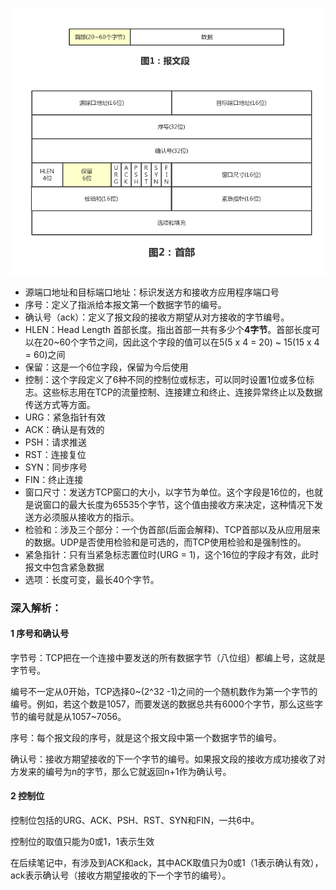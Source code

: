 ![](/assets/0002.png)

* 源端口地址和目标端口地址：标识发送方和接收方应用程序端口号
* 序号：定义了指派给本报文第一个数据字节的编号。
* 确认号（ack）：定义了报文段的接收方期望从对方接收的字节编号。
* HLEN：Head Length 首部长度。指出首部一共有多少个**4字节**。首部长度可以在20~60个字节之间，因此这个字段的值可以在5\(5 x 4 = 20\) ~ 15\(15 x 4 = 60\)之间
* 保留：这是一个6位字段，保留为今后使用
* 控制：这个字段定义了6种不同的控制位或标志，可以同时设置1位或多位标志。这些标志用在TCP的流量控制、连接建立和终止、连接异常终止以及数据传送方式等方面。
* URG：紧急指针有效
* ACK：确认是有效的
* PSH：请求推送
* RST：连接复位
* SYN：同步序号
* FIN：终止连接
* 窗口尺寸：发送方TCP窗口的大小，以字节为单位。这个字段是16位的，也就是说窗口的最大长度为65535个字节，这个值由接收方来决定，这种情况下发送方必须服从接收方的指示。
* 检验和：涉及三个部分：一个伪首部\(后面会解释\)、TCP首部以及从应用层来的数据。UDP是否使用检验和是可选的，而TCP使用检验和是强制性的。
* 紧急指针：只有当紧急标志置位时\(URG = 1\)，这个16位的字段才有效，此时报文中包含紧急数据
* 选项：长度可变，最长40个字节。

### 深入解析：

#### 1 序号和确认号

字节号：TCP把在一个连接中要发送的所有数据字节（八位组）都编上号，这就是字节号。

编号不一定从0开始，TCP选择0~\(2^32 -1\)之间的一个随机数作为第一个字节的编号。例如，若这个数是1057，而要发送的数据总共有6000个字节，那么这些字节的编号就是从1057~7056。

序号：每个报文段的序号，就是这个报文段中第一个数据字节的编号。

确认号：接收方期望接收的下一个字节的编号。如果报文段的接收方成功接收了对方发来的编号为n的字节，那么它就返回n+1作为确认号。

#### 2 控制位

控制位包括的URG、ACK、PSH、RST、SYN和FIN，一共6中。

控制位的取值只能为0或1，1表示生效

在后续笔记中，有涉及到ACK和ack，其中ACK取值只为0或1（1表示确认有效），ack表示确认号（接收方期望接收的下一个字节的编号）。

